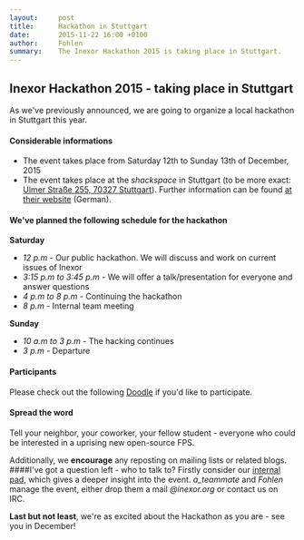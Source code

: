 ```yaml
---
layout:     post
title:      Hackathon in Stuttgart
date:       2015-11-22 16:00 +0100
author:     Fohlen
summary:    The Inexor Hackathon 2015 is taking place in Stuttgart.
---
```


## Inexor Hackathon 2015 - taking place in Stuttgart
As we've previously announced, we are going to organize a local hackathon in Stuttgart this year.

#### Considerable informations

- The event takes place from Saturday 12th to Sunday 13th of December, 2015
- The event takes place at the *shackspace* in Stuttgart (to be more exact: [Ulmer Straße 255, 70327 Stuttgart](http://www.openstreetmap.org/?mlat=48.7770&mlon=9.236&zoom=15)). Further information can be found [at their website](http://shackspace.de/?page_id=713) (German).

#### We've planned the following schedule for the hackathon
**Saturday**

- *12 p.m* - Our public hackathon. We will discuss and work on current issues of Inexor
- *3:15 p.m to 3:45 p.m* - We will offer a talk/presentation for everyone and answer questions
- *4 p.m to 8 p.m* - Continuing the hackathon
- *8 p.m* - Internal team meeting

**Sunday**

- *10 a.m to 3 p.m* - The hacking continues
- *3 p.m* - Departure


#### Participants
Please check out the following [Doodle](http://doodle.com/poll/qpxyrs7iksuvxuxb) if you'd like to participate.

#### Spread the word
Tell your neighbor, your coworker, your fellow student - everyone who could be interested in a uprising new open-source FPS.

Additionally, we **encourage** any reposting on mailing lists or related blogs. 
####I've got a question left - who to talk to?
Firstly consider our [internal pad](https://pad.inexor.org/p/Hackathon_2015), which gives a deeper insight into the event.
*a_teammate* and *Fohlen* manage the event, either drop them a mail *@inexor.org* or contact us on IRC.

**Last but not least**, we're as excited about the Hackathon as you are - see you in December!
